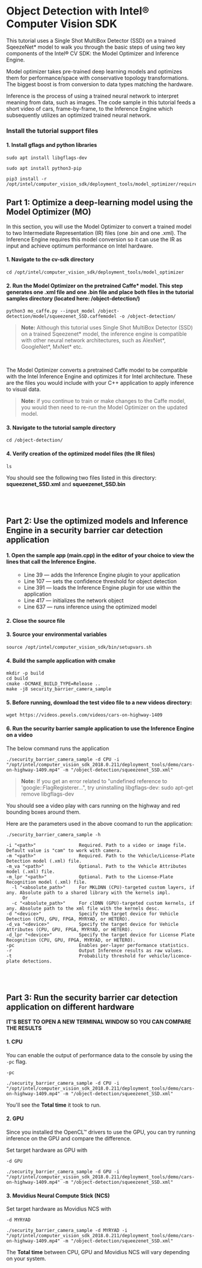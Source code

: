 # Object Detection with Intel® Computer Vision SDK 

This tutorial uses a Single Shot MultiBox Detector (SSD) on a trained SqeezeNet* model to walk you through the basic steps of using two key components of the Intel® CV SDK: the Model Optimizer and Inference Engine. 

Model optimizer takes pre-trained deep learning models and optimizes them for performance/space with conservative topology transformations. The biggest boost is from conversion to data types matching the hardware. 

Inference is the process of using a trained neural network to interpret meaning from data, such as images. The code sample in this tutorial feeds a short video of cars, frame-by-frame, to the Inference Engine which subsequently utilizes an optimized trained neural network. 

### Install the tutorial support files

#### 1. Install gflags and python libraries

	sudo apt install libgflags-dev
	
	sudo apt install python3-pip
    
    pip3 install -r /opt/intel/computer_vision_sdk/deployment_tools/model_optimizer/requirements_caffe.txt
    
## Part 1: Optimize a deep-learning model using the Model Optimizer (MO)

In this section, you will use the Model Optimizer to convert a trained model to two Intermediate Representation (IR) files (one .bin and one .xml). The Inference Engine requires this model conversion so it can use the IR as input and achieve optimum performance on Intel hardware.

#### 1. Navigate to the cv-sdk directory

	cd /opt/intel/computer_vision_sdk/deployment_tools/model_optimizer

#### 2. Run the Model Optimizer on the pretrained Caffe* model. This step generates one .xml file and one .bin file and place both files in the tutorial samples directory (located here: /object-detection/)

	python3 mo_caffe.py --input_model /object-detection/model/squeezenet_SSD.caffemodel -o /object-detection/

> **Note:** Although this tutorial uses Single Shot MultiBox Detector (SSD) on a trained Sqeezenet* model, the inference engine is compatible with other neural network architectures, such as AlexNet*, GoogleNet*, MxNet* etc.

<br>

The Model Optimizer converts a pretrained Caffe model to be compatible with the Intel Inference Engine and optimizes it for Intel architecture. These are the files you would include with your C++ application to apply inference to visual data.
	
> **Note:** if you continue to train or make changes to the Caffe model, you would then need to re-run the Model Optimizer on the updated model.

#### 3. Navigate to the tutorial sample directory

	cd /object-detection/

#### 4. Verify creation of the optimized model files (the IR files)

	ls

You should see the following two files listed in this directory: **squeezenet_SSD.xml** and **squeezenet_SSD.bin**

<br>
<br>

## Part 2: Use the optimized models and Inference Engine in a security barrier car detection application


#### 1. Open the sample app (main.cpp) in the editor of your choice to view the lines that call the Inference Engine.
<ul><ul>
	<li> Line 39 &#8212; adds the Inference Engine plugin to your application</li>
	<li> Line 107 &#8212; sets the confidence threshold for object detection</li>
	<li> Line 391 &#8212; loads the Inference Engine plugin for use within the application</li>
	<li> Line 417 &#8212; initializes the network object</li>
	<li> Line 637 &#8212; runs inference using the optimized model
</ul></ul>

#### 2. Close the source file

#### 3. Source your environmental variables

	source /opt/intel/computer_vision_sdk/bin/setupvars.sh

#### 4. Build the sample application with cmake

 	mkdir -p build
	cd build
	cmake -DCMAKE_BUILD_TYPE=Release ..
	make -j8 security_barrier_camera_sample

#### 5. Before running, download the test video file to a new videos directory:

	wget https://videos.pexels.com/videos/cars-on-highway-1409 


#### 6. Run the security barrier sample application to use the Inference Engine on a video
The below command runs the application 
	
	./security_barrier_camera_sample -d CPU -i "/opt/intel/computer_vision_sdk_2018.0.211/deployment_tools/demo/cars-on-highway-1409.mp4" -m "/object-detection/squeezenet_SSD.xml" 
 
> **Note:** If you get an error related to "undefined reference to 'google::FlagRegisterer...", try uninstalling libgflags-dev: sudo apt-get remove libgflags-dev

You should see a video play with cars running on the highway and red bounding boxes around them. 

Here are the parameters used in the above coomand to run the application:

	./security_barrier_camera_sample -h

    -i "<path>"                Required. Path to a video or image file. Default value is "cam" to work with camera.
    -m "<path>"                Required. Path to the Vehicle/License-Plate Detection model (.xml) file.
    -m_va "<path>"             Optional. Path to the Vehicle Attributes model (.xml) file.
    -m_lpr "<path>"            Optional. Path to the License-Plate Recognition model (.xml) file.
      -l "<absolute_path>"     For MKLDNN (CPU)-targeted custom layers, if any. Absolute path to a shared library with the kernels impl.
          Or
      -c "<absolute_path>"     For clDNN (GPU)-targeted custom kernels, if any. Absolute path to the xml file with the kernels desc.
    -d "<device>"              Specify the target device for Vehicle Detection (CPU, GPU, FPGA, MYRYAD, or HETERO). 
    -d_va "<device>"           Specify the target device for Vehicle Attributes (CPU, GPU, FPGA, MYRYAD, or HETERO). 
    -d_lpr "<device>"          Specify the target device for License Plate Recognition (CPU, GPU, FPGA, MYRYAD, or HETERO). 
    -pc                        Enables per-layer performance statistics.
    -r                         Output Inference results as raw values.
    -t                         Probability threshold for vehicle/licence-plate detections.
	
<br>
<br>

## Part 3: Run the security barrier car detection application on different hardware

**IT'S BEST TO OPEN A NEW TERMINAL WINDOW SO YOU CAN COMPARE THE RESULTS**

#### 1. CPU
You can enable the output of performance data to the console by using the `-pc` flag.
```
-pc
```
```
./security_barrier_camera_sample -d CPU -i "/opt/intel/computer_vision_sdk_2018.0.211/deployment_tools/demo/cars-on-highway-1409.mp4" -m "/object-detection/squeezenet_SSD.xml" 
```
You'll see the **Total time** it took to run.

#### 2. GPU
Since you installed the OpenCL™ drivers to use the GPU, you can try running inference on the GPU and compare the difference.

Set target hardware as GPU with
```
-d GPU
```
```
./security_barrier_camera_sample -d GPU -i "/opt/intel/computer_vision_sdk_2018.0.211/deployment_tools/demo/cars-on-highway-1409.mp4" -m "/object-detection/squeezenet_SSD.xml" 
```

#### 3. Movidius Neural Compute Stick (NCS)
Set target hardware as Movidius NCS with
```
-d MYRYAD
```
```
./security_barrier_camera_sample -d MYRYAD -i "/opt/intel/computer_vision_sdk_2018.0.211/deployment_tools/demo/cars-on-highway-1409.mp4" -m "/object-detection/squeezenet_SSD.xml" 
```
The **Total time** between CPU, GPU and Movidius NCS will vary depending on your system.

<br>
<br>
